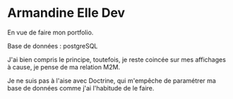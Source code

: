 # Armandine Elle Dev

En vue de faire mon portfolio.

Base de données : postgreSQL

J'ai bien compris le principe, toutefois, je reste coincée sur mes affichages à cause, je pense de ma relation M2M.

Je ne suis pas à l'aise avec Doctrine, qui m'empêche de paramétrer ma base de données comme j'ai l'habitude de le faire.
